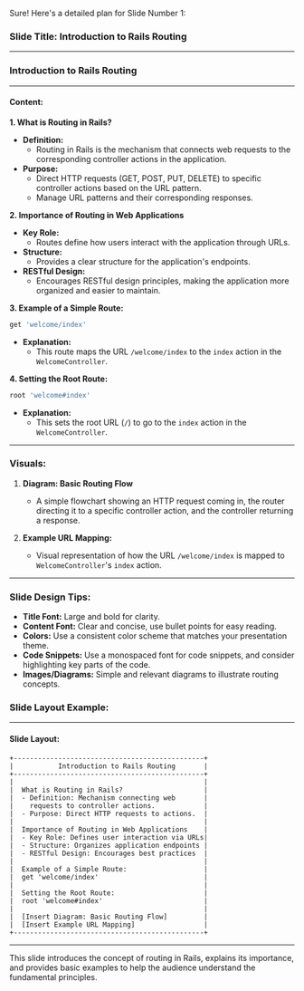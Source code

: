 Sure! Here's a detailed plan for Slide Number 1:

### Slide Title: Introduction to Rails Routing

---

### **Introduction to Rails Routing**

---

#### Content:

**1. What is Routing in Rails?**

- **Definition:**
  - Routing in Rails is the mechanism that connects web requests to the corresponding controller actions in the application.
- **Purpose:**
  - Direct HTTP requests (GET, POST, PUT, DELETE) to specific controller actions based on the URL pattern.
  - Manage URL patterns and their corresponding responses.

**2. Importance of Routing in Web Applications**

- **Key Role:**
  - Routes define how users interact with the application through URLs.
- **Structure:**
  - Provides a clear structure for the application's endpoints.
- **RESTful Design:**
  - Encourages RESTful design principles, making the application more organized and easier to maintain.

**3. Example of a Simple Route:**
```ruby
get 'welcome/index'
```
- **Explanation:**
  - This route maps the URL `/welcome/index` to the `index` action in the `WelcomeController`.

**4. Setting the Root Route:**
```ruby
root 'welcome#index'
```
- **Explanation:**
  - This sets the root URL (`/`) to go to the `index` action in the `WelcomeController`.

---

### Visuals:

1. **Diagram: Basic Routing Flow**
   - A simple flowchart showing an HTTP request coming in, the router directing it to a specific controller action, and the controller returning a response.

2. **Example URL Mapping:**
   - Visual representation of how the URL `/welcome/index` is mapped to `WelcomeController`'s `index` action.

---

### Slide Design Tips:

- **Title Font:** Large and bold for clarity.
- **Content Font:** Clear and concise, use bullet points for easy reading.
- **Colors:** Use a consistent color scheme that matches your presentation theme.
- **Code Snippets:** Use a monospaced font for code snippets, and consider highlighting key parts of the code.
- **Images/Diagrams:** Simple and relevant diagrams to illustrate routing concepts.

### Slide Layout Example:

---

#### **Slide Layout:**

```plaintext
+-----------------------------------------------+
|           Introduction to Rails Routing       |
+-----------------------------------------------+
|                                               |
|  What is Routing in Rails?                    |
|  - Definition: Mechanism connecting web       |
|    requests to controller actions.            |
|  - Purpose: Direct HTTP requests to actions.  |
|                                               |
|  Importance of Routing in Web Applications    |
|  - Key Role: Defines user interaction via URLs|
|  - Structure: Organizes application endpoints |
|  - RESTful Design: Encourages best practices  |
|                                               |
|  Example of a Simple Route:                   |
|  get 'welcome/index'                          |
|                                               |
|  Setting the Root Route:                      |
|  root 'welcome#index'                         |
|                                               |
|  [Insert Diagram: Basic Routing Flow]         |
|  [Insert Example URL Mapping]                 |
+-----------------------------------------------+
```

---

This slide introduces the concept of routing in Rails, explains its importance, and provides basic examples to help the audience understand the fundamental principles.
